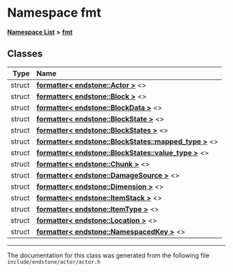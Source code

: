 

# Namespace fmt



[**Namespace List**](namespaces.md) **>** [**fmt**](namespacefmt.md)




















## Classes

| Type | Name |
| ---: | :--- |
| struct | [**formatter&lt; endstone::Actor &gt;**](structfmt_1_1formatter_3_01endstone_1_1Actor_01_4.md) &lt;&gt;<br> |
| struct | [**formatter&lt; endstone::Block &gt;**](structfmt_1_1formatter_3_01endstone_1_1Block_01_4.md) &lt;&gt;<br> |
| struct | [**formatter&lt; endstone::BlockData &gt;**](structfmt_1_1formatter_3_01endstone_1_1BlockData_01_4.md) &lt;&gt;<br> |
| struct | [**formatter&lt; endstone::BlockState &gt;**](structfmt_1_1formatter_3_01endstone_1_1BlockState_01_4.md) &lt;&gt;<br> |
| struct | [**formatter&lt; endstone::BlockStates &gt;**](structfmt_1_1formatter_3_01endstone_1_1BlockStates_01_4.md) &lt;&gt;<br> |
| struct | [**formatter&lt; endstone::BlockStates::mapped\_type &gt;**](structfmt_1_1formatter_3_01endstone_1_1BlockStates_1_1mapped__type_01_4.md) &lt;&gt;<br> |
| struct | [**formatter&lt; endstone::BlockStates::value\_type &gt;**](structfmt_1_1formatter_3_01endstone_1_1BlockStates_1_1value__type_01_4.md) &lt;&gt;<br> |
| struct | [**formatter&lt; endstone::Chunk &gt;**](structfmt_1_1formatter_3_01endstone_1_1Chunk_01_4.md) &lt;&gt;<br> |
| struct | [**formatter&lt; endstone::DamageSource &gt;**](structfmt_1_1formatter_3_01endstone_1_1DamageSource_01_4.md) &lt;&gt;<br> |
| struct | [**formatter&lt; endstone::Dimension &gt;**](structfmt_1_1formatter_3_01endstone_1_1Dimension_01_4.md) &lt;&gt;<br> |
| struct | [**formatter&lt; endstone::ItemStack &gt;**](structfmt_1_1formatter_3_01endstone_1_1ItemStack_01_4.md) &lt;&gt;<br> |
| struct | [**formatter&lt; endstone::ItemType &gt;**](structfmt_1_1formatter_3_01endstone_1_1ItemType_01_4.md) &lt;&gt;<br> |
| struct | [**formatter&lt; endstone::Location &gt;**](structfmt_1_1formatter_3_01endstone_1_1Location_01_4.md) &lt;&gt;<br> |
| struct | [**formatter&lt; endstone::NamespacedKey &gt;**](structfmt_1_1formatter_3_01endstone_1_1NamespacedKey_01_4.md) &lt;&gt;<br> |



















































------------------------------
The documentation for this class was generated from the following file `include/endstone/actor/actor.h`

